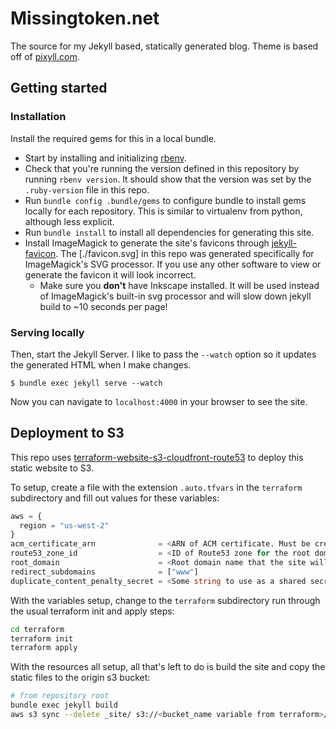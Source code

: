 # Missingtoken.net

The source for my Jekyll based, statically generated blog. Theme is based off of
[pixyll.com](http://www.pixyll.com).

## Getting started

### Installation

Install the required gems for this in a local bundle.

- Start by installing and initializing [rbenv](https://github.com/rbenv/rbenv).
- Check that you're running the version defined in this repository by running `rbenv version`. It
  should show that the version was set by the `.ruby-version` file in this repo.
- Run `bundle config .bundle/gems` to configure bundle to install gems locally for each repository.
  This is similar to virtualenv from python, although less explicit.
- Run `bundle install` to install all dependencies for generating this site.
- Install ImageMagick to generate the site's favicons through [jekyll-favicon]. The [./favicon.svg]
  in this repo was generated specifically for ImageMagick's SVG processor. If you use any other
  software to view or generate the favicon it will look incorrect.
    - Make sure you __don't__ have Inkscape installed. It will be used instead of ImageMagick's
      built-in svg processor and will slow down jekyll build to ~10 seconds per page!

### Serving locally

Then, start the Jekyll Server. I like to pass the `--watch` option so it updates the generated HTML
when I make changes.

```
$ bundle exec jekyll serve --watch
```

Now you can navigate to `localhost:4000` in your browser to see the site.

## Deployment to S3

This repo uses [terraform-website-s3-cloudfront-route53] to deploy this static website to S3.

To setup, create a file with the extension `.auto.tfvars` in the `terraform` subdirectory and fill
out values for these variables:

```terraform
aws = {
  region = "us-west-2"
}
acm_certificate_arn              = <ARN of ACM certificate. Must be created in us-east-1 region!>
route53_zone_id                  = <ID of Route53 zone for the root domain>
root_domain                      = <Root domain name that the site will be served from>
redirect_subdomains              = ["www"]
duplicate_content_penalty_secret = <Some string to use as a shared secret between CloudFront and S3>
```

With the variables setup, change to the `terraform` subdirectory run through the usual terraform
init and apply steps:

```bash
cd terraform
terraform init
terraform apply
```

With the resources all setup, all that's left to do is build the site and copy the static files to
the origin s3 bucket:

```bash
# from repository root
bundle exec jekyll build
aws s3 sync --delete _site/ s3://<bucket_name variable from terraform>/
```

[jekyll-favicon]: https://github.com/afaundez/jekyll-favicon
[terraform-website-s3-cloudfront-route53]: https://github.com/teekennedy/terraform-website-s3-cloudfront-route53
